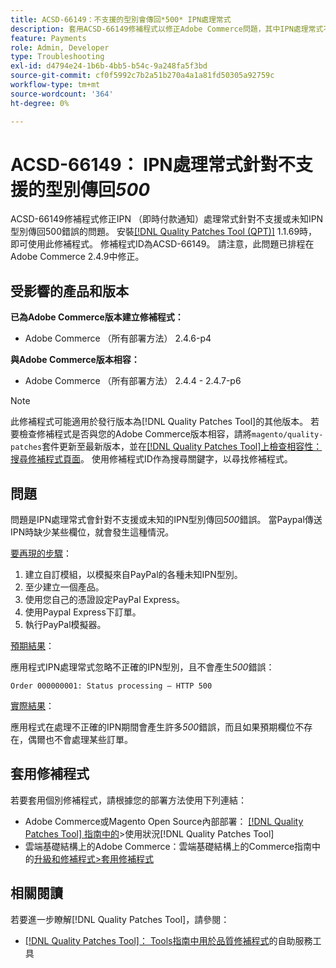 ```yaml
---
title: ACSD-66149：不支援的型別會傳回*500* IPN處理常式
description: 套用ACSD-66149修補程式以修正Adobe Commerce問題，其中IPN處理常式不會忽略不支援或未知IPN型別，導致問題無法記錄、中斷處理程式並傳回500錯誤。
feature: Payments
role: Admin, Developer
type: Troubleshooting
exl-id: d4794e24-1b6b-4bb5-b54c-9a248fa5f3bd
source-git-commit: cf0f5992c7b2a51b270a4a1a81fd50305a92759c
workflow-type: tm+mt
source-wordcount: '364'
ht-degree: 0%

---
```


# ACSD-66149： IPN處理常式針對不支援的型別傳回&#x200B;*500*

ACSD-66149修補程式修正IPN （即時付款通知）處理常式針對不支援或未知IPN型別傳回500錯誤的問題。 安裝[[!DNL Quality Patches Tool (QPT)]](/help/tools/quality-patches-tool/quality-patches-tool-to-self-serve-quality-patches.md) 1.1.69時，即可使用此修補程式。 修補程式ID為ACSD-66149。 請注意，此問題已排程在Adobe Commerce 2.4.9中修正。

## 受影響的產品和版本

**已為Adobe Commerce版本建立修補程式：**

* Adobe Commerce （所有部署方法） 2.4.6-p4

**與Adobe Commerce版本相容：**

* Adobe Commerce （所有部署方法） 2.4.4 - 2.4.7-p6

>[!NOTE]
>
>此修補程式可能適用於發行版本為[!DNL Quality Patches Tool]的其他版本。 若要檢查修補程式是否與您的Adobe Commerce版本相容，請將`magento/quality-patches`套件更新至最新版本，並在[[!DNL Quality Patches Tool]上檢查相容性：搜尋修補程式頁面](https://experienceleague.adobe.com/tools/commerce-quality-patches/index.html)。 使用修補程式ID作為搜尋關鍵字，以尋找修補程式。

## 問題

問題是IPN處理常式會針對不支援或未知的IPN型別傳回&#x200B;*500*&#x200B;錯誤。 當Paypal傳送IPN時缺少某些欄位，就會發生這種情況。

<u>要再現的步驟</u>：

1. 建立自訂模組，以模擬來自PayPal的各種未知IPN型別。
1. 至少建立一個產品。
1. 使用您自己的憑證設定PayPal Express。
1. 使用Paypal Express下訂單。
1. 執行PayPal模擬器。

<u>預期結果</u>：

應用程式IPN處理常式忽略不正確的IPN型別，且不會產生&#x200B;*500*&#x200B;錯誤：

```Order 000000001: Status processing — HTTP 500```

<u>實際結果</u>：

應用程式在處理不正確的IPN期間會產生許多&#x200B;*500*&#x200B;錯誤，而且如果預期欄位不存在，偶爾也不會處理某些訂單。

## 套用修補程式

若要套用個別修補程式，請根據您的部署方法使用下列連結：

* Adobe Commerce或Magento Open Source內部部署： [[!DNL Quality Patches Tool] 指南中的](/help/tools/quality-patches-tool/usage.md)>使用狀況[!DNL Quality Patches Tool]
* 雲端基礎結構上的Adobe Commerce：雲端基礎結構上的Commerce指南中的[升級和修補程式>套用修補程式](https://experienceleague.adobe.com/docs/commerce-cloud-service/user-guide/develop/upgrade/apply-patches.html)

## 相關閱讀

若要進一步瞭解[!DNL Quality Patches Tool]，請參閱：

* [[!DNL Quality Patches Tool]： Tools指南中用於品質修補程式](/help/tools/quality-patches-tool/quality-patches-tool-to-self-serve-quality-patches.md)的自助服務工具
